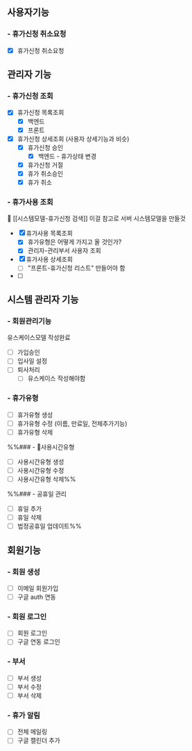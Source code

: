 ## 사용자기능

### - 휴가신청 취소요청
- [x] 휴가신청 취소요청

## 관리자 기능

### - 휴가신청 조회
- [x] 휴가신청 목록조회
	- [x] 백엔드
	- [x] 프론트
- [x] 휴가신청 상세조회 (사용자 상세기능과 비슷)
	- [x] 휴가신청 승인
		- [x] 백엔드 - 휴가상태 변경
	- [x] 휴가신청 거절
	- [x] 휴가 취소승인
	- [x] 휴가 취소

### - 휴가사용 조회
🔔 [[시스템모델-휴가신청 검색]] 이걸 참고로 서버 시스템모델을 만들것
- [x] 휴가사용 목록조회
	- [x] 휴가유형은 어떻게 가지고 올 것인가?
	- [x] 관리자-관리부서 사용자 조회
- [x] 휴가사용 상세조회
	- [ ] "프론트-휴가신청 리스트" 만들어야 함
- [ ] 

## 시스템 관리자 기능

### - 회원관리기능
유스케이스모델 작성완료
- [ ] 가입승인
- [ ] 입사일 설정
- [ ] 퇴사처리
	- [ ] 유스케이스 작성해야함

### - 휴가유형
- [ ] 휴가유형 생성
- [ ] 휴가유형 수정 (이름, 만료일, 전체추가기능)
- [ ] 휴가유형 삭제

%%### - 사용시간유형
- [ ] 사용시간유형 생성
- [ ] 사용시간유형 수정 
- [ ] 사용시간유형 삭제%%

%%### - 공휴일 관리
- [ ] 휴일 추가
- [ ] 휴일 삭제
- [ ] 법정공휴일 업데이트%%

## 회원기능

### - 회원 생성

- [ ] 이메일 회원가입
- [ ] 구글 auth 연동

### - 회원 로그인
- [ ] 회원 로그인
- [ ] 구글 연동 로그인

### - 부서
- [ ] 부서 생성
- [ ] 부서 수정
- [ ] 부서 삭제

### - 휴가 알림
- [ ] 전체 메일링
- [ ] 구글 캘린더 추가